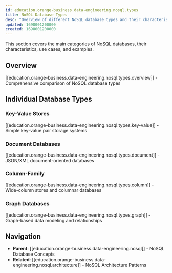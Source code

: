 ```yaml
---
id: education.orange-business.data-engineering.nosql.types
title: NoSQL Database Types
desc: "Overview of different NoSQL database types and their characteristics"
updated: 1698001200000
created: 1698001200000
---
```


This section covers the main categories of NoSQL databases, their characteristics, use cases, and examples.

## Overview

[[education.orange-business.data-engineering.nosql.types.overview]] - Comprehensive comparison of NoSQL database types

## Individual Database Types

### Key-Value Stores

[[education.orange-business.data-engineering.nosql.types.key-value]] - Simple key-value pair storage systems

### Document Databases

[[education.orange-business.data-engineering.nosql.types.document]] - JSON/XML document-oriented databases

### Column-Family

[[education.orange-business.data-engineering.nosql.types.column]] - Wide-column stores and columnar databases

### Graph Databases

[[education.orange-business.data-engineering.nosql.types.graph]] - Graph-based data modeling and relationships

## Navigation

- **Parent**: [[education.orange-business.data-engineering.nosql]] - NoSQL Database Concepts
- **Related**: [[education.orange-business.data-engineering.nosql.architecture]] - NoSQL Architecture Patterns
